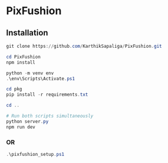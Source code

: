 # PixFushion

## Installation
```powershell
git clone https://github.com/KarthikSapaliga/PixFushion.git

cd PixFushion
npm install

python -m venv env
.\env\Scripts\Activate.ps1

cd pkg
pip install -r requirements.txt

cd ..

# Run both scripts simultaneously
python server.py
npm run dev
```
### OR
```powershell
.\pixfushion_setup.ps1
```
